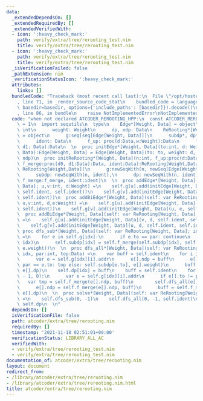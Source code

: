 ```yaml
---
data:
  _extendedDependsOn: []
  _extendedRequiredBy: []
  _extendedVerifiedWith:
  - icon: ':heavy_check_mark:'
    path: verify/extra/tree/rerooting_test.nim
    title: verify/extra/tree/rerooting_test.nim
  - icon: ':heavy_check_mark:'
    path: verify/extra/tree/rerooting_test.nim
    title: verify/extra/tree/rerooting_test.nim
  _isVerificationFailed: false
  _pathExtension: nim
  _verificationStatusIcon: ':heavy_check_mark:'
  attributes:
    links: []
  bundledCode: "Traceback (most recent call last):\n  File \"/opt/hostedtoolcache/Python/3.10.0/x64/lib/python3.10/site-packages/onlinejudge_verify/documentation/build.py\"\
    , line 71, in _render_source_code_stat\n    bundled_code = language.bundle(stat.path,\
    \ basedir=basedir, options={'include_paths': [basedir]}).decode()\n  File \"/opt/hostedtoolcache/Python/3.10.0/x64/lib/python3.10/site-packages/onlinejudge_verify/languages/nim.py\"\
    , line 86, in bundle\n    raise NotImplementedError\nNotImplementedError\n"
  code: "when not declared ATCODER_REROOTING_HPP:\n  const ATCODER_REROOTING_HPP*\
    \ = 1\n  import sequtils\n  type\n    Edge*[Weight, Data] = object\n      to:\
    \ int\n      weight: Weight\n      dp, ndp: Data\n    ReRooting*[Weight, Data]\
    \ = object\n      g:seq[seq[Edge[Weight, Data]]]\n      subdp*, dp*: seq[Data]\n\
    \      ident: Data\n      f_up: proc(d:Data,w:Weight):Data\n      f_merge: proc(d0,\
    \ d1: Data):Data\n  \n  proc initEdge*[Weight, Data](to:int, d: Weight, dp, ndp:\
    \ Data):Edge[Weight, Data] = Edge[Weight, Data](to: to, weight: d, dp: dp, ndp:\
    \ ndp)\n  proc initReRooting*[Weight, Data](n:int, f_up:proc(d:Data,w:Weight):Data,\
    \ f_merge:proc(d0, d1:Data):Data, ident:Data):ReRooting[Weight,Data] =\n    return\
    \ ReRooting[Weight,Data](\n      g:newSeqWith(n, newSeq[Edge[Weight, Data]]()),\n\
    \      subdp: newSeqWith(n, ident),\n      dp: newSeqWith(n, ident),\n      f_up:f_up,\
    \ f_merge:f_merge, ident:ident)\n  \n  proc addEdge*[Weight, Data](self: var ReRooting[Weight,\
    \ Data]; u,v:int, d:Weight) =\n    self.g[u].add(initEdge[Weight, Data](v, d,\
    \ self.ident, self.ident))\n    self.g[v].add(initEdge[Weight, Data](u, d, self.ident,\
    \ self.ident))\n  proc addBiEdge*[Weight, Data](self: var ReRooting[Weight, Data];\
    \ u,v:int, d,e:Weight) =\n    self.g[u].add(initEdge[Weight, Data](v, d, self.ident,\
    \ self.ident))\n    self.g[v].add(initEdge[Weight, Data](u, e, self.ident, self.ident))\n\
    \  proc addBiEdge*[Weight, Data](self: var ReRooting[Weight, Data]; u,v:int, d:Weight)\
    \ =\n    self.g[u].add(initEdge[Weight, Data](v, d, self.ident, self.ident))\n\
    \    self.g[v].add(initEdge[Weight, Data](u, d, self.ident, self.ident))\n\n \
    \ proc dfs_sub*[Weight, Data](self: var ReRooting[Weight, Data]; idx, par:int)\
    \ =\n    for e in self.g[idx]:\n      if e.to == par: continue\n      self.dfs_sub(e.to,\
    \ idx)\n      self.subdp[idx] = self.f_merge(self.subdp[idx], self.f_up(self.subdp[e.to],\
    \ e.weight))\n  \n  proc dfs_all*[Weight, Data](self: var ReRooting[Weight, Data];\
    \ idx, par:int, top:Data) =\n    var buff = self.ident\n    for i in 0..<self.g[idx].len:\n\
    \      var e = self.g[idx][i].addr\n      e[].ndp = buff\n      e[].dp = self.f_up(if\
    \ par == e.to: top else: self.subdp[e.to], e[].weight)\n      buff = self.f_merge(buff,\
    \ e[].dp)\n    self.dp[idx] = buff\n    buff = self.ident\n    for i in countdown(self.g[idx].len\
    \ - 1, 0):\n      var e = self.g[idx][i].addr\n      if e[].to != par:\n     \
    \   var tmp = self.f_merge(e[].ndp, buff)\n        self.dfs_all(e[].to, idx, tmp)\n\
    \      e[].ndp = self.f_merge(e[].ndp, buff)\n      buff = self.f_merge(buff,\
    \ e[].dp)\n  \n  proc solve*[Weight, Data](self: var ReRooting[Weight, Data]):seq[Data]\
    \ =\n    self.dfs_sub(0, -1)\n    self.dfs_all(0, -1, self.ident)\n    return\
    \ self.dp\n  \n"
  dependsOn: []
  isVerificationFile: false
  path: atcoder/extra/tree/rerooting.nim
  requiredBy: []
  timestamp: '2021-11-18 02:51:01+09:00'
  verificationStatus: LIBRARY_ALL_AC
  verifiedWith:
  - verify/extra/tree/rerooting_test.nim
  - verify/extra/tree/rerooting_test.nim
documentation_of: atcoder/extra/tree/rerooting.nim
layout: document
redirect_from:
- /library/atcoder/extra/tree/rerooting.nim
- /library/atcoder/extra/tree/rerooting.nim.html
title: atcoder/extra/tree/rerooting.nim
---
```

